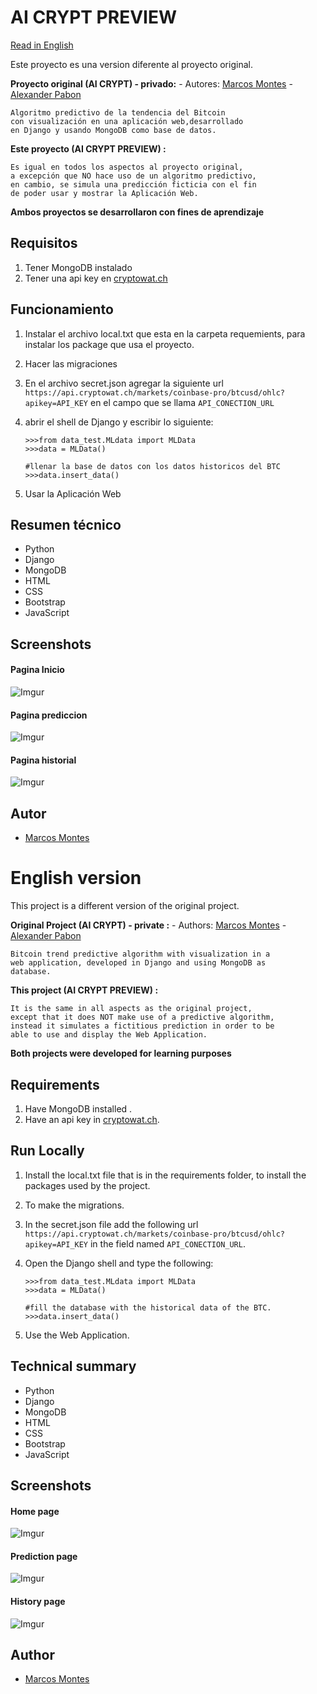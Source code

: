 # AI CRYPT PREVIEW
[Read in English](#english-version)

Este proyecto es una version diferente al proyecto original.

**Proyecto original  (AI CRYPT) - privado:**
	- Autores: [Marcos Montes](https://github.com/ParZivalT99) - [Alexander Pabon](https://github.com/Warriors2021)
	
	Algoritmo predictivo de la tendencia del Bitcoin 
	con visualización en una aplicación web,desarrollado 
	en Django y usando MongoDB como base de datos.

**Este proyecto (AI CRYPT PREVIEW)  :**

	Es igual en todos los aspectos al proyecto original,
	a excepción que NO hace uso de un algoritmo predictivo, 
	en cambio, se simula una predicción ficticia con el fin
	de poder usar y mostrar la Aplicación Web.

**Ambos proyectos se desarrollaron con fines de aprendizaje**
## Requisitos
1. Tener MongoDB instalado 
2. Tener una api key en [cryptowat.ch](https://cryptowat.ch/)

## Funcionamiento
1.  Instalar el archivo local.txt que esta en la carpeta requemients, para instalar los package que usa el proyecto.
2. Hacer las migraciones
3. En el archivo secret.json agregar la siguiente url ``https://api.cryptowat.ch/markets/coinbase-pro/btcusd/ohlc?apikey=API_KEY`` en el campo que se llama ``API_CONECTION_URL``

4. abrir el shell de Django y escribir lo siguiente:
	```
	>>>from data_test.MLdata import MLData
	>>>data = MLData()

	#llenar la base de datos con los datos historicos del BTC
	>>>data.insert_data()
	```
5. Usar la Aplicación Web

## Resumen técnico
- Python
- Django
- MongoDB
- HTML
- CSS
- Bootstrap
- JavaScript


## Screenshots

#### Pagina Inicio
![Imgur](https://i.imgur.com/UPCM76s.jpg)

#### Pagina prediccion 

![Imgur](https://i.imgur.com/XRlbk7N.jpg)

#### Pagina historial

![Imgur](https://i.imgur.com/47IYOou.jpg)


## Autor
- [Marcos Montes](https://github.com/ParZivalT99)

# English version

This project is a different version of the original project.

**Original Project (AI CRYPT) - private :**
		- Authors: [Marcos Montes](https://github.com/ParZivalT99) - [Alexander Pabon](https://github.com/Warriors2021)
	
	Bitcoin trend predictive algorithm with visualization in a 
	web application, developed in Django and using MongoDB as
	database.

**This project (AI CRYPT PREVIEW) :**

	It is the same in all aspects as the original project,
	except that it does NOT make use of a predictive algorithm, 
	instead it simulates a fictitious prediction in order to be 
	able to use and display the Web Application.

**Both projects were developed for learning purposes**
## Requirements
1. Have MongoDB installed .
2. Have an api key in [cryptowat.ch](https://cryptowat.ch/).

## Run Locally
1.  Install the local.txt file that is in the requirements folder, to install the packages used by the project.
2. To make the migrations.
3. In the secret.json file add the following url ``https://api.cryptowat.ch/markets/coinbase-pro/btcusd/ohlc?apikey=API_KEY`` in the field named ``API_CONECTION_URL``.

4. Open the Django shell and type the following:
	```
	>>>from data_test.MLdata import MLData
	>>>data = MLData()

	#fill the database with the historical data of the BTC.
	>>>data.insert_data()
	```
5. Use the Web Application.

## Technical summary
- Python
- Django
- MongoDB
- HTML
- CSS
- Bootstrap
- JavaScript

## Screenshots

#### Home page
![Imgur](https://i.imgur.com/UPCM76s.jpg)

#### Prediction page

![Imgur](https://i.imgur.com/XRlbk7N.jpg)

#### History page

![Imgur](https://i.imgur.com/47IYOou.jpg)

## Author
- [Marcos Montes](https://github.com/ParZivalT99)
